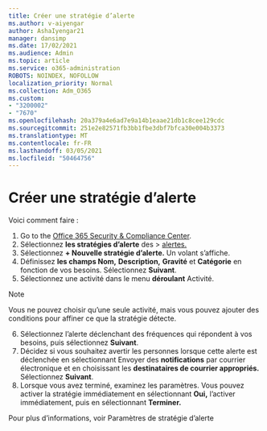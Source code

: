 ```yaml
---
title: Créer une stratégie d’alerte
ms.author: v-aiyengar
author: AshaIyengar21
manager: dansimp
ms.date: 17/02/2021
ms.audience: Admin
ms.topic: article
ms.service: o365-administration
ROBOTS: NOINDEX, NOFOLLOW
localization_priority: Normal
ms.collection: Adm_O365
ms.custom:
- "3200002"
- "7670"
ms.openlocfilehash: 20a379a4e6ad7e9a14b1eaae21db1c8cee129cdc
ms.sourcegitcommit: 251e2e82571fb3bb1fbe3dbf7bfca30e004b3373
ms.translationtype: MT
ms.contentlocale: fr-FR
ms.lasthandoff: 03/05/2021
ms.locfileid: "50464756"
---
```

# <a name="create-an-alert-policy"></a>Créer une stratégie d’alerte

Voici comment faire :

1. Go to the [Office 365 Security & Compliance Center](https://go.microsoft.com/fwlink/p/?linkid=2077143).
1. Sélectionnez **les stratégies d’alerte** des  >  [alertes.](https://go.microsoft.com/fwlink/?linkid=2103208)
1. Sélectionnez **+ Nouvelle stratégie d’alerte.** Un volant s’affiche.
1. Définissez **les champs Nom,** **Description,** **Gravité** et **Catégorie** en fonction de vos besoins. Sélectionnez **Suivant**.
1. Sélectionnez une activité dans le menu **déroulant** Activité.
> [!NOTE]
>  Vous ne pouvez choisir qu’une seule activité, mais vous pouvez ajouter des conditions pour affiner ce que la stratégie détecte.
6. Sélectionnez l’alerte déclenchant des fréquences qui répondent à vos besoins, puis sélectionnez **Suivant**.
7. Décidez si vous souhaitez avertir les personnes lorsque cette alerte est déclenchée en sélectionnant Envoyer des **notifications** par courrier électronique et en choisissant les **destinataires de courrier appropriés.** Sélectionnez **Suivant**.
8. Lorsque vous avez terminé, examinez les paramètres. Vous pouvez activer la stratégie immédiatement en sélectionnant **Oui,** l’activer immédiatement, puis en sélectionnant **Terminer.**

Pour plus d’informations, voir Paramètres de stratégie d’alerte

